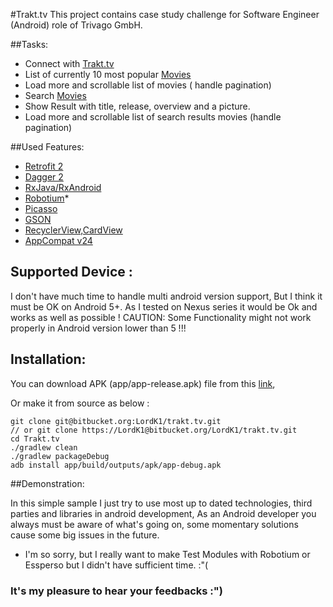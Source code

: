 #Trakt.tv
This project contains case study challenge for Software Engineer (Android) role of Trivago GmbH.

##Tasks:
- Connect with [Trakt.tv](http://docs.trakt.apiary.io/)
- List of currently 10 most popular [Movies](http://docs.trakt.apiary.io/#reference/movies/popular)
- Load more and scrollable list of movies ( handle pagination)
- Search [Movies](http://docs.trakt.apiary.io/#reference/search)
- Show Result with title, release, overview and a picture.
- Load more and scrollable list of search results movies (handle pagination) 


##Used Features:
- [Retrofit 2](http://square.github.io/retrofit/)
- [Dagger 2](http://google.github.io/dagger/)
- [RxJava/RxAndroid](https://github.com/ReactiveX/RxAndroid)
- [Robotium](https://github.com/RobotiumTech/robotium)*
- [Picasso](http://square.github.io/picasso/)
- [GSON](https://github.com/google/gson)
- [RecyclerView,CardView](https://developer.android.com/training/material/lists-cards.html)
- [AppCompat v24](https://developer.android.com/topic/libraries/support-library/features.html)

## Supported Device :
I don't have much time to handle multi android version support, But I think it must be OK on Android 5+.
As I tested on Nexus series it would be Ok and works as well as possible !
CAUTION: Some Functionality might not work properly in Android version lower than 5 !!!

## Installation:
You can download APK (app/app-release.apk) file from this [link](https://bitbucket.org/LordK1/trakt.tv/raw/ece7ef2413c7a3235993daa655af5928ace511aa/app/app-release.apk),
 
Or make it from source as below :

    git clone git@bitbucket.org:LordK1/trakt.tv.git 
    // or git clone https://LordK1@bitbucket.org/LordK1/trakt.tv.git
    cd Trakt.tv
    ./gradlew clean
    ./gradlew packageDebug
    adb install app/build/outputs/apk/app-debug.apk


##Demonstration:

In this simple sample I just try to use most up to dated technologies, third parties and libraries in android development,
As an Android developer you always must be aware of what's going on, some momentary solutions
cause some big issues in the future.<br/>
* I'm so sorry, but I really want to make Test Modules with Robotium or Essperso but I didn't have sufficient time. :"(

### It's my pleasure to hear your feedbacks :")
